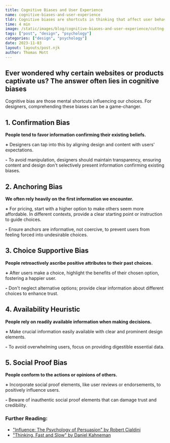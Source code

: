 ```yaml
---
title: Cognitive Biases and User Experience
name: cognitive-biases-and-user-experience
tldr: Cognitive biases are shortcuts in thinking that affect user behavior. Leverage them by aligning with users' beliefs and using anchor points. Reinforce user decisions and make important information accessible. Include genuine social proof elements. Always be transparent to avoid manipulation.
time: 4 min
image: /static/images/blog/cognitive-biases-and-user-experience/cuttng-corners.webp
tags: ["post", "design", "psychology"]
categories: ["design", "psychology"]
date: 2023-11-03
layout: layouts/post.njk
author: Thomas Mott
---
```


## Ever wondered why certain websites or products captivate us? The answer often lies in <span>cognitive biases</span>

Cognitive bias are those mental shortcuts influencing our choices. For designers, comprehending these biases can be a game-changer.

## 1. Confirmation Bias

**People tend to favor information confirming their existing beliefs.**

**+** Designers can tap into this by aligning design and content with users' expectations.

**-** To avoid manipulation, designers should maintain transparency, ensuring content and design don't selectively present information confirming existing biases.

## 2. Anchoring Bias

**We often rely heavily on the first information we encounter.**

**+** For pricing, start with a higher option to make others seem more affordable. In different contexts, provide a clear starting point or instruction to guide choices.

**-** Ensure anchors are informative, not coercive, to prevent users from feeling forced into undesirable choices.

## 3. Choice Supportive Bias

**People retroactively ascribe positive attributes to their past choices.**

**+** After users make a choice, highlight the benefits of their chosen option, fostering a happier user.

**-** Don't neglect alternative options; provide clear information about different choices to enhance trust.

## 4. Availability Heuristic

**People rely on readily available information when making decisions.**

**+** Make crucial information easily available with clear and prominent design elements.

**-** To avoid overwhelming users, focus on providing digestible essential data.

## 5. Social Proof Bias

**People conform to the actions or opinions of others.**

**+** Incorporate social proof elements, like user reviews or endorsements, to positively influence users.

**-** Beware of inauthentic social proof elements that can damage trust and credibility.

### Further Reading:

-   ["Influence: The Psychology of Persuasion" by Robert Cialdini](https://www.goodreads.com/en/book/show/28815)
-   ["Thinking, Fast and Slow" by Daniel Kahneman](https://www.goodreads.com/book/show/11468377-thinking-fast-and-slow)
